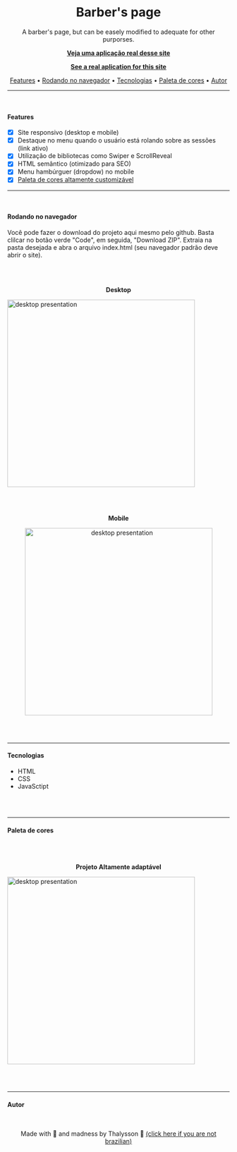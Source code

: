 <h1 align="center">Barber's page</h1>

<p align="center">A barber's page, but can be easely modified to adequate for other purporses.</p>

<strong><p align="center"><a href="https://mettcertificados.com.br">Veja uma aplicação real desse site</a></p></strong>
<strong><p align="center"><a href="https://mettcertificados.com.br">See a real aplication for this site</a></p></strong>

<p align="center">
    <a href="#features">Features</a> •
    <a href="#rodando-no-navegador">Rodando no navegador</a> •
    <a href="#tecnologias">Tecnologias</a> •
    <a href="#paleta-de-cores">Paleta de cores</a> •
    <a href="#autor">Autor</a>
</p>

---

<br>

#### Features

- [x] Site responsivo (desktop e mobile)
- [x] Destaque no menu quando o usuário está rolando sobre as sessões (link ativo)
- [x] Utilização de bibliotecas como Swiper e ScrollReveal 
- [x] HTML semântico (otimizado para SEO)
- [x] Menu hambúrguer (dropdow) no mobile
- [x] [Paleta de cores altamente customizável](#paleta-de-cores)

---

<br>

#### Rodando no navegador

<p> Você pode fazer o download do projeto aqui mesmo pelo github. Basta clilcar no botão verde "Code", em seguida, "Download ZIP". Extraia na pasta desejada e abra o arquivo index.html (seu navegador padrão deve abrir o site).</p>

<br><br>

<p align="center" style="font-weight: bold">Desktop</p>

<img alt="desktop presentation" src="./github/desktopPresentation.gif" height="425">

<br><br>

<p align="center" style="font-weight: bold">Mobile</p>

<p align="center">

<img alt="desktop presentation" src="./github/mobilePresentation.gif" height="425">

<br><br>

---
#### Tecnologias

- HTML
- CSS
- JavaSctipt

<br><br>

---
#### Paleta de cores

<br><br>

<p align="center" style="font-weight: bold">Projeto Altamente adaptável</p>

<img alt="desktop presentation" src="./github/hueControll.gif" height="425">

<br><br>

---

#### Autor
<br>

<p align="center"> Made with 🧡 and madness by Thalysson 🥛 <a href="https://www.google.com/search?q=milk+in+portuguese&oq=milk+in+portuguese&aqs=chrome..69i57.4303j0j1&sourceid=chrome&ie=UTF-8">(click here if you are not brazilian)</a></p>
